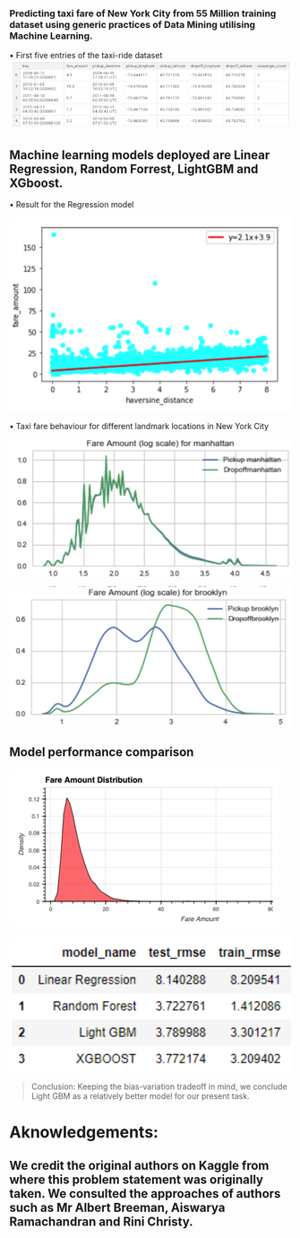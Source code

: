 ### Predicting taxi fare of New York City from 55 Million training dataset using generic practices of Data Mining utilising Machine Learning.
$\bullet$ First five entries of the taxi-ride dataset
![alt text](https://github.com/108mk/Taxi-fair-Prediction-using-Machine-learning/blob/b61d597eb5401bd95eb31424d81441952ab50035/Codes/sample_data-set.png?raw=true)
## Machine learning models deployed are Linear Regression, Random Forrest, LightGBM and XGboost.
$\bullet$ Result for the Regression model

![alt text](https://github.com/108mk/Taxi-fair-Prediction-using-Machine-learning/blob/70b330d592d1a07d47bd9518f1d7736368867421/Codes/Linear%20regression.png?raw=true)

$\bullet$ Taxi fare behaviour for different landmark locations in New York City


![alt text](https://github.com/108mk/Taxi-fair-Prediction-using-Machine-learning/blob/4fb3d3b9e85c14664df80a7186297b62475b38ab/demo_image/fare%20manhattan.png?raw=true)

![alt text](https://github.com/108mk/Taxi-fair-Prediction-using-Machine-learning/blob/b61d597eb5401bd95eb31424d81441952ab50035/Codes/fare%20brroklyn.png?raw=true)
## Model performance comparison
![alt text](https://github.com/108mk/Taxi-fair-Prediction-using-Machine-learning/blob/b7d7b3b047557477a7008efc04a3493f099b4c11/demo_image/fare_histogram.png)

![alt text](https://github.com/108mk/Taxi-fair-Prediction-using-Machine-learning/blob/ee1dcd520e19f1cb8f2b5a11cf9cd25cb7ed3f96/demo_image/rmse-train-test.png)

> Conclusion: Keeping the bias-variation tradeoff in mind, we conclude Light GBM as a relatively better model for our present task. 
# Aknowledgements: 
## We credit the original authors on Kaggle from where this problem statement was originally taken. We consulted the approaches of authors such as Mr Albert Breeman, Aiswarya Ramachandran and Rini Christy.
